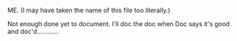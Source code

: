ME. (I may have taken the name of this file too literally.)

Not enough done yet to document. I'll doc the doc when Doc says it's good and doc'd............
